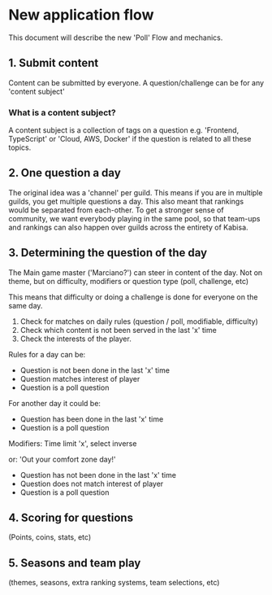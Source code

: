 # New application flow

This document will describe the new 'Poll' Flow and mechanics.

## 1. Submit content

Content can be submitted by everyone. A question/challenge can be for any 'content subject'

### What is a content subject?

A content subject is a collection of tags on a question
e.g. 'Frontend, TypeScript' or 'Cloud, AWS, Docker' if the question is related to all these topics.

## 2. One question a day

The original idea was a 'channel' per guild. This means if you are in multiple guilds, you get multiple questions a day. This also meant that rankings would be separated from each-other.
To get a stronger sense of community, we want everybody playing in the same pool, so that team-ups and rankings can also happen over guilds across the entirety of Kabisa.

## 3. Determining the question of the day

The Main game master ('Marciano?') can steer in content of the day. Not on theme, but on difficulty, modifiers or question type (poll, challenge, etc)

This means that difficulty or doing a challenge is done for everyone on the same day.

1. Check for matches on daily rules (question / poll, modifiable, difficulty)
2. Check which content is not been served in the last 'x' time
3. Check the interests of the player.

Rules for a day can be:

- Question is not been done in the last 'x' time
- Question matches interest of player
- Question is a poll question

For another day it could be:

- Question has been done in the last 'x' time
- Question is a poll question

Modifiers: Time limit 'x', select inverse

or: 'Out your comfort zone day!'

- Question has not been done in the last 'x' time
- Question does not match interest of player
- Question is a poll question

## 4. Scoring for questions

(Points, coins, stats, etc)

## 5. Seasons and team play

(themes, seasons, extra ranking systems, team selections, etc)
